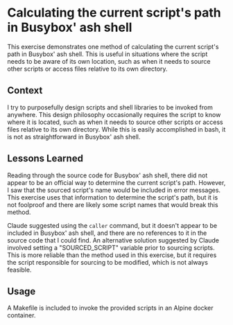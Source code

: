 # Calculating the current script's path in Busybox' ash shell

This exercise demonstrates one method of calculating the current script's path in Busybox' ash shell. This is useful in situations where
the script needs to be aware of its own location, such as when it needs to source other scripts or access files relative to its own directory.

## Context

I try to purposefully design scripts and shell libraries to be invoked
from anywhere. This design philosophy occasionally requires the script
to know where it is located, such as when it needs to source other scripts or access files relative to its own directory. While this is
easily accomplished in bash, it is not as straightforward in Busybox' ash shell.

## Lessons Learned

Reading through the source code for Busybox' ash shell, there did not
appear to be an official way to determine the current script's path.
However, I saw that the sourced script's name would be included in error
messages. This exercise uses that information to determine the script's
path, but it is not foolproof and there are likely some script names
that would break this method.

Claude suggested using the `caller` command, but it doesn't appear to be
included in Busybox' ash shell, and there are no references to it in the
source code that I could find. An alternative solution suggested by
Claude involved setting a "SOURCED_SCRIPT" variable prior to sourcing
scripts. This is more reliable than the method used in this exercise,
but it requires the script responsible for sourcing to be modified,
which is not always feasible.

## Usage

A Makefile is included to invoke the provided scripts in an Alpine docker container.
